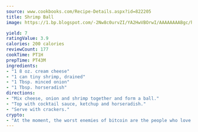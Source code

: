 ```yaml
---
source: www.cookbooks.com/Recipe-Details.aspx?id=822205
title: Shrimp Ball
image: https://1.bp.blogspot.com/-2Nw8c0urvZI/YA2HwVBOrwI/AAAAAAAABgc/hcoCuYbLRGghREWYfHLERS8jzKEXzVPXwCLcBGAsYHQ/s154/14.png

yield: 7
ratingValue: 3.9
calories: 200 calories
reviewCount: 177
cookTime: PT1H
prepTime: PT43M
ingredients:
- "1 8 oz. cream cheese"
- "1 can tiny shrimp, drained"
- "1 Tbsp. minced onion"
- "1 Tbsp. horseradish"
directions:
- "Mix cheese, onion and shrimp together and form a ball."
- "Top with cocktail sauce, ketchup and horseradish."
- "Serve with crackers."
crypto:
- "At the moment, the worst enemies of bitcoin are the people who love bitcoin."
---
```

